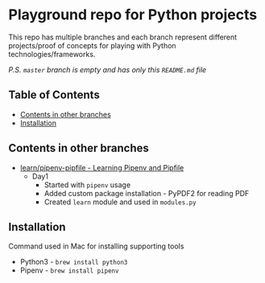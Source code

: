 # Playground repo for Python projects
This repo has multiple branches and each branch represent different projects/proof of concepts for playing with Python technologies/frameworks.

_P.S. `master` branch is empty and has only this `README.md` file_

## Table of Contents
- [Contents in other branches](#contents-in-other-branches)
- [Installation](#installation)

## Contents in other branches
- [learn/pipenv-pipfile - Learning Pipenv and Pipfile](https://github.com/TechPrimers/python-playground/tree/learn/pipenv-pipfile)
  - Day1 
    - Started with `pipenv` usage
    - Added custom package installation - PyPDF2 for reading PDF
    - Created `learn` module and used in `modules.py`

## Installation
Command used in Mac for installing supporting tools
- Python3 - `brew install python3`
- Pipenv - `brew install pipenv`
